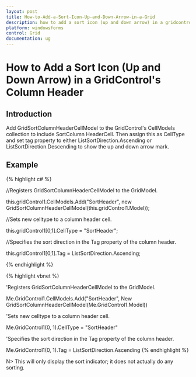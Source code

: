 ```yaml
---
layout: post
title: How-to-Add-a-Sort-Icon-Up-and-Down-Arrow-in-a-Grid
description: how to add a sort icon (up and down arrow) in a gridcontrol's column header
platform: windowsforms
control: Grid
documentation: ug
---
```


# How to Add a Sort Icon (Up and Down Arrow) in a GridControl's Column Header

## Introduction

Add GridSortColumnHeaderCellModel to the GridControl's CellModels collection to include SortColumn HeaderCell. Then assign this as CellType and set tag property to either ListSortDirection.Ascending or ListSortDirection.Descending to show the up and down arrow mark.

## Example

{% highlight c# %}



//Registers GridSortColumnHeaderCellModel to the GridModel. 

this.gridControl1.CellModels.Add("SortHeader", new GridSortColumnHeaderCellModel(this.gridControl1.Model));



//Sets new celltype to a column header cell.

this.gridControl1[0,1].CellType = "SortHeader";



//Specifies the sort direction in the Tag property of the column header.

this.gridControl1[0,1].Tag = ListSortDirection.Ascending;

{% endhighlight  %}

{% highlight vbnet %}



'Registers GridSortColumnHeaderCellModel to the GridModel. 

Me.GridControl1.CellModels.Add("SortHeader", New GridSortColumnHeaderCellModel(Me.GridControl1.Model))



'Sets new celltype to a column header cell.

Me.GridControl1(0, 1).CellType = "SortHeader"



'Specifies the sort direction in the Tag property of the column header.

Me.GridControl1(0, 1).Tag = ListSortDirection.Ascending
{% endhighlight  %}

N> This will only display the sort indicator; it does not actually do any sorting.

